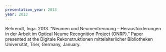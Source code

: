 ```yaml
---
presentation_year: 2013
year: 2013
---
```


Behrendt, Inga. 2013. “Neumen und Neumentrennung – Herausforderungen in der Arbeit im Optical Neume Recognition Project (ONRP).” Paper presented at the Digitale Rekonstruktionen mittelalterlicher Bibliotheken Universität, Trier, Germany, January.